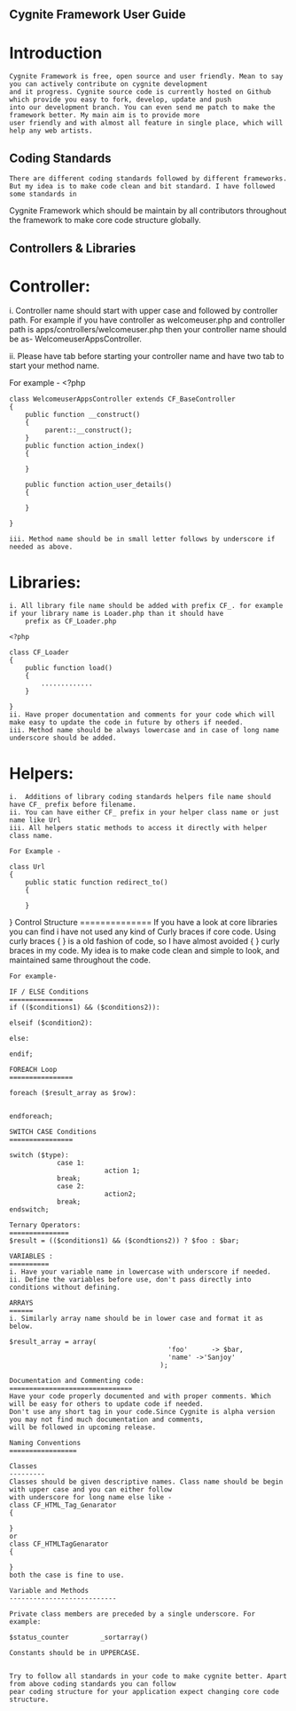   Cygnite Framework User Guide
  -------------------------------------

   Introduction
  ==================
    Cygnite Framework is free, open source and user friendly. Mean to say you can actively contribute on cygnite development
    and it progress. Cygnite source code is currently hosted on Github which provide you easy to fork, develop, update and push
    into our development branch. You can even send me patch to make the framework better. My main aim is to provide more
    user friendly and with almost all feature in single place, which will help any web artists.


   Coding Standards
   ---------------------
    There are different coding standards followed by different frameworks. But my idea is to make code clean and bit standard. I have followed some standards in
   Cygnite Framework which should be maintain by all contributors throughout the framework to make core code structure globally.

   Controllers & Libraries
   ---------------------------

   Controller:
   ========

   i. Controller name should start with upper case and followed by controller path. For example if you have controller as welcomeuser.php
     and controller path is apps/controllers/welcomeuser.php then your controller name should be as- WelcomeuserAppsController.

  ii. Please have tab before starting your controller name and have two tab to start your method name.

  For example -
    <?php

    class WelcomeuserAppsController extends CF_BaseController
    {
        public function __construct()
        {
             parent::__construct();
        }
        public function action_index()
        {

        }

        public function action_user_details()
        {

        }

    }

    iii. Method name should be in small letter follows by underscore if needed as above.


   Libraries:
   ========
    i. All library file name should be added with prefix CF_. for example if your library name is Loader.php than it should have
        prefix as CF_Loader.php

    <?php

    class CF_Loader
    {
        public function load()
        {
            .............
        }

    }
    ii. Have proper documentation and comments for your code which will make easy to update the code in future by others if needed.
    iii. Method name should be always lowercase and in case of long name underscore should be added.


   Helpers:
   ========
    i.  Additions of library coding standards helpers file name should have CF_ prefix before filename.
    ii. You can have either CF_ prefix in your helper class name or just name like Url
    iii. All helpers static methods to access it directly with helper class name.

    For Example -

    class Url
    {
        public static function redirect_to()
        {

        }
   }
    Control Structure
    ==============
    If you have a look at core libraries you can find i have not used any kind of Curly braces if core code. Using curly braces { } is
    a old fashion of code, so I have almost avoided { } curly braces in my code. My idea is to make code clean and simple to look,
    and maintained same throughout the code.

    For example-

    IF / ELSE Conditions
    ================
    if (($conditions1) && ($conditions2)):

    elseif ($condition2):

    else:

    endif;

    FOREACH Loop
    ================

    foreach ($result_array as $row):


    endforeach;

    SWITCH CASE Conditions
    ================

    switch ($type):
                case 1:
                            action 1;
                break;
                case 2:
                            action2;
                break;
    endswitch;

    Ternary Operators:
    ===============
    $result = (($conditions1) && ($condtions2)) ? $foo : $bar;

    VARIABLES :
    ==========
    i. Have your variable name in lowercase with underscore if needed.
    ii. Define the variables before use, don't pass directly into conditions without defining.

    ARRAYS
    ======
    i. Similarly array name should be in lower case and format it as below.

    $result_array = array(
                                            'foo'      -> $bar,
                                            'name' ->'Sanjoy'
                                          );

    Documentation and Commenting code:
    ===============================
    Have your code properly documented and with proper comments. Which will be easy for others to update code if needed.
    Don't use any short tag in your code.Since Cygnite is alpha version you may not find much documentation and comments,
    will be followed in upcoming release.

    Naming Conventions
    =================

    Classes
    ---------
    Classes should be given descriptive names. Class name should be begin with upper case and you can either follow
    with underscore for long name else like -
    class CF_HTML_Tag_Genarator
    {

    }
    or
    class CF_HTMLTagGenarator
    {

    }
    both the case is fine to use.

    Variable and Methods
    ---------------------------

    Private class members are preceded by a single underscore. For example:

    $status_counter        _sortarray()

    Constants should be in UPPERCASE.


    Try to follow all standards in your code to make cygnite better. Apart from above coding standards you can follow
    pear coding structure for your application expect changing core code structure.